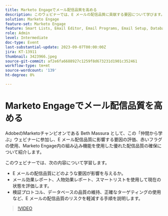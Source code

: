 ```yaml
---
title: Marketo Engageでメール配信品質を高める
description: このウェビナーでは、E メールの配信品質に貢献する要因について学びます。  メール効果レポート、人物効果レポート、スマートリストを使用して現在の状態を評価します。  検証プロトコル、データベースの品質の維持、正確なターゲティングの使用など、E メールの配信品質のリスクを軽減する手順を説明します。
solution: Marketo Engage
feature-set: Marketo Engage
feature: Smart Lists, Email Editor, Email Programs, Email Setup, Database, Target Account Management, Deliverability, Performance Insights
role: Admin
level: Intermediate
doc-type: Event
last-substantial-update: 2023-09-07T00:00:00Z
jira: KT-13911
thumbnail: 3423966.jpeg
source-git-commit: af2e6fa6688927c1259f8d673231d1901c352461
workflow-type: tm+mt
source-wordcount: '139'
ht-degree: 0%

---
```



# Marketo Engageでメール配信品質を高める

AdobeのMarketoチャンピオンである Beth Massura として、この「仲間から学ぶ」ウェビナーに参加し、E メール配信品質に影響する要因の評価、赤いフラグの使用、Marketo Engage内の組み込み機能を使用した優れた配信品質の確保について紹介します。

このウェビナーでは、次の内容について学習します。
* E メールの配信品質にどのような要因が影響を与えるか。
* メール効果レポート、人物効果レポート、スマートリストを使用して現在の状態を評価します。
* 検証プロトコル、データベースの品質の維持、正確なターゲティングの使用など、E メールの配信品質のリスクを軽減する手順を説明します。

>[!VIDEO](https://video.tv.adobe.com/v/3423966/?learn=on)

